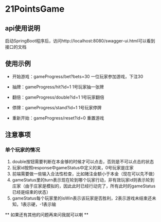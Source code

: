 # 21PointsGame

## api使用说明

启动SpringBoot程序后，访问http://localhost:8080/swagger-ui.html可以看到接口的文档

## 使用示例

* 开始游戏：gameProgress/bet?bets=30 一位玩家参加游戏，下注30

* 抽牌：gameProgress/hit?id=1 1号玩家抽一张牌

* 翻倍：gameProgress/double?id=1 1号玩家翻倍

* 停牌：gameProgress/stand?id=1 1号玩家停牌

* 重新开始：gameProgress/reset?id=0 重置游戏

## 注意事项

### 单个玩家的情况

1. double按钮需要判断在本金够的时候才可以点击，否则是不可以点击的状态
2. 玩家id按照response中gameStatus中定义的来，0号玩家是庄家
3. 前端需要做一些输入合法性检查，比如赌注金额小于本金（现在可以先不做）
4. gameStatus里的turn表示现在轮到哪个玩家行动，非有效玩家id则表示轮到庄家（由于庄家是模拟的，因此此时已经行动完了，所有此时的gameStatus已经是结束的状态）
5. gameStatus每个玩家里的isWin表示该玩家是否胜利，2表示游戏未结束还未知，1表示硬，-1表示输

** 如果还有其他的问题再来问我就可以喇 **
